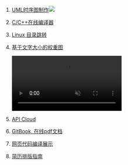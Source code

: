 1. [UML时序图制作](http://knsv.github.io/mermaid/index.html)![](http://knsv.github.io/mermaid/images/header.png)
2. [C/C++在线编译器](https://www.hackerrank.com/)
3. [Linux 目录跳转](https://github.com/rupa/z) 
4. [基于文字大小的权重图](https://research.kapiche.com/)

	<video loop="" autoplay="" muted="">
                        <source src="https://storage.googleapis.com/static.kapiche.com/research/073b/img/screencast.webm" type="video/webm">
                        <source src="https://storage.googleapis.com/static.kapiche.com/research/073b/img/screencast.mp4" type="video/mp4">
                    </video>

5. [API Cloud](http://www.apicloud.com/)
6. [GitBook, 在线pdf文档](www.gitbook.com)
7. [网页代码编译展示](https://glot.io/)
8. [简历排版指南](http://ppresume.com/notes/guide.html)